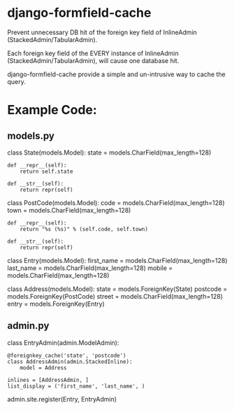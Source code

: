 django-formfield-cache
============================

Prevent unnecessary DB hit of the foreign key field of InlineAdmin (StackedAdmin/TabularAdmin).

Each foreign key field of the EVERY instance of InlineAdmin (StackedAdmin/TabularAdmin), will cause one database hit.

django-formfield-cache provide a simple and un-intrusive way to cache the query.

Example Code:
============

models.py
---------
class State(models.Model):
    state = models.CharField(max_length=128)

    def __repr__(self):
        return self.state

    def __str__(self):
        return repr(self)


class PostCode(models.Model):
    code = models.CharField(max_length=128)
    town = models.CharField(max_length=128)

    def __repr__(self):
        return "%s (%s)" % (self.code, self.town)

    def __str__(self):
        return repr(self)


class Entry(models.Model):
    first_name = models.CharField(max_length=128)
    last_name = models.CharField(max_length=128)
    mobile = models.CharField(max_length=128)


class Address(models.Model):
    state = models.ForeignKey(State)
    postcode = models.ForeignKey(PostCode)
    street = models.CharField(max_length=128)
    entry = models.ForeignKey(Entry)

admin.py
--------
class EntryAdmin(admin.ModelAdmin):

    @foreignkey_cache('state', 'postcode')
    class AddressAdmin(admin.StackedInline):
        model = Address

    inlines = [AddressAdmin, ]
    list_display = ('first_name', 'last_name', )

admin.site.register(Entry, EntryAdmin)

